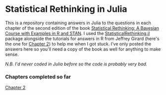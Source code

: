 # Statistical Rethinking in Julia

This is a repository containing answers in Julia to the questions in each chapter of the second edition of the book [Statistical Rethinking: A Bayesian Course with Examples in R and STAN](https://www.routledge.com/Statistical-Rethinking-A-Bayesian-Course-with-Examples-in-R-and-STAN/McElreath/p/book/9780429029608?utm_source=crcpress.com&utm_medium=referral). I used the [StatisticalRethinking.jl](https://statisticalrethinkingjulia.github.io/StatisticalRethinking.jl/v0.3/#Layout-of-the-package-1) package alongside the tutorials for answers in R from Jeffrey Girard (here's the one for [Chapter 2](https://jmgirard.com/statistical-rethinking-ch2/)) to help me when I got stuck. I've only posted the answers here so you'll need a copy of the book as well for anything to make sense.

*N.B. I'd never coded in Julia before so the code is probably very bad.* 

### Chapters completed so far
[Chapter 2](https://github.com/haroontaylor94/Statistical_Rethinking_julia/blob/master/Chapter%202.ipynb)
